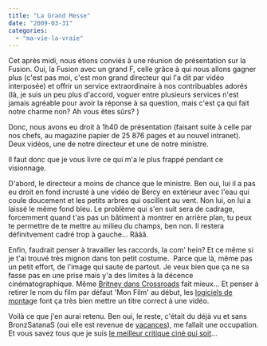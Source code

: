 ```yaml
---
title: "La Grand Messe"
date: "2009-03-31"
categories: 
  - "ma-vie-la-vraie"
---
```


Cet après midi, nous étions conviés à une réunion de présentation sur la Fusion. Oui, la Fusion avec un grand F, celle grâce à qui nous allons gagner plus (c'est pas moi, c'est mon grand directeur qui l'a dit par vidéo interposée) et offrir un service extraordinaire à nos contribuables adorés (là, je suis un peu plus d'accord, voguer entre plusieurs services n'est jamais agréable pour avoir la réponse à sa question, mais c'est ça qui fait notre charme non? Ah vous êtes sûrs? )

Donc, nous avons eu droit à 1h40 de présentation (faisant suite à celle par nos chefs, au magazine papier de 25 876 pages et au nouvel intranet). Deux vidéos, une de notre directeur et une de notre ministre.

Il faut donc que je vous livre ce qui m'a le plus frappé pendant ce visionnage.

D'abord, le directeur a moins de chance que le ministre. Ben oui, lui il a pas eu droit en fond incrusté à une vidéo de Bercy en extérieur avec l'eau qui coule doucement et les petits arbres qui oscillent au vent. Non lui, on lui a laissé le même fond bleu. Le problème qui s'en suit sera de cadrage, forcemment quand t'as pas un bâtiment à montrer en arrière plan, tu peux te permettre de te mettre au milieu du champs, ben non. Il restera définitvement cadré trop à gauche... Râââ.

Enfin, faudrait penser à travailler les raccords, la com' hein? Et ce même si je t'ai trouvé très mignon dans ton petit costume.  Parce que là, même pas un petit effort, de l'image qui saute de partout. Je veux bien que ça ne sa fasse pas en une prise mais y'a des limites à la décence cinématographique. Même [Britney dans Crossroads](http://www.youtube.com/watch?v=GrM2MQYvSNc) fait mieux... Et penser à retirer le nom du film par défaut 'Mon Film' au début, les [logiciels de montag](http://www.siteduzero.com/tutoriel-3-37326-creer-un-petit-montage-avec-windows-movie-maker.html)e font ça très bien mettre un titre correct à une vidéo.

Voilà ce que j'en aurai retenu. Ben oui, le reste, c'était du déjà vu et sans BronzSatanaS (oui elle est revenue de [vacances](http://www.google.fr/url?sa=t&source=web&ct=res&cd=2&url=http%3A%2F%2Ffr.wikipedia.org%2Fwiki%2FMartinique&ei=0V3SSaWsG8eMjAe1npDwBg&usg=AFQjCNF1AUW9jkiz3e9OBjvZ5p6hDKuoeA&sig2=ehF71VnqBqdZ6l_0-0nOkg)), me fallait une occupation. Et vous savez tous que je suis [le meilleur critique ciné qui soit](http://kwaite.free.fr/wordpress/index.php/2008/02/07/cloverfield)...
